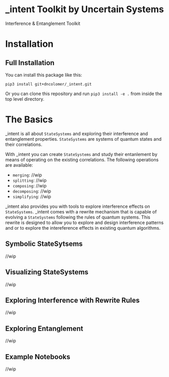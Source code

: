 # \_intent Toolkit by Uncertain Systems
Interference & Entanglement Toolkit

# Installation

## Full Installation

You can install this package like this:

```shell
pip3 install git+dncolomer/_intent.git
```

Or you can clone this repository and run `pip3 install -e .` from inside the top level directory.

# The Basics

\_intent is all about `StateSystems` and exploring their interference and entanglement properties. `StateSystems` are systems of quantum states and their correlations.

With \_intent you can create `StateSystems` and study their entanlement by means of operating on the existing correlations. The following operations are available:

- `merging`: //wip
- `splitting`: //wip
- `composing`: //wip
- `decomposing`: //wip
- `simplifying`: //wip

\_intent also provides you with tools to explore interference effects on `StateSystems`. \_intent comes with a rewrite mechanism that is capable of evolving a `StateSystems` following the rules of quantum systems. This rewrite is designed to allow you to explore and design interference patterns and or to explore the intereference effects in existing quantum algorithms.

## Symbolic StateSytsems

//wip

## Visualizing StateSystems

//wip

## Exploring Interference with Rewrite Rules

//wip

## Exploring Entanglement

//wip

## Example Notebooks

//wip